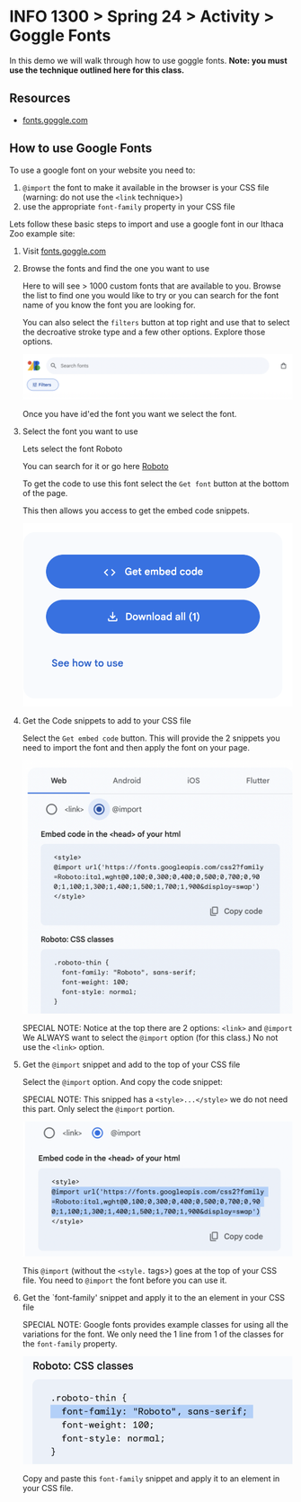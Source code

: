 # INFO 1300 > Spring 24 > Activity > Goggle Fonts

In this demo we will walk through how to use goggle fonts.
**Note: you must use the technique outlined here for this class.**

## Resources

- [fonts.goggle.com](https://fonts.google.com/)

## How to use Google Fonts

To use a google font on your website you need to:

1. `@import` the font to make it available in the browser is your CSS file
   (warning: do not use the `<link` technique>)
2. use the appropriate `font-family` property in your CSS file

Lets follow these basic steps to import and use a google font in our Ithaca Zoo example site:

1. Visit [fonts.goggle.com](https://fonts.google.com/)

2. Browse the fonts and find the one you want to use

    Here to will see > 1000 custom fonts that are available to you.
    Browse the list to find one you would like to try or you can search for the font name of you know the font you are looking for.

    You can also select the `filters` button at top right and use that to select the decroative stroke type and a few other options.  Explore those options.

    ![filters](figures/filters.png)

    Once you have id'ed the font you want we select the font.

3. Select the font you want to use

    Lets select the font Roboto

    You can search for it or go here [Roboto](https://fonts.google.com/specimen/roboto)

    To get the code to use this font select the `Get font` button at the bottom of the page.

    This then allows you access to get the embed code snippets.

    ![get embed code](figures/get-embed-code.png)

4.  Get the Code snippets to add to your CSS file

    Select the `Get embed code` button.  This will provide the 2 snippets you need to import the font and then apply the font on your page.

    ![select code](figures/select-code.png)

    SPECIAL NOTE:  Notice at the top there are 2 options:  `<link>` and `@import`
    We ALWAYS want to select the `@import` option (for this class.)
    No not use the `<link>` option.

5. Get the  `@import` snippet and add to the top of your CSS file

    Select the `@import` option.  And copy the code snippet:

    SPECIAL NOTE:  This snipped has a `<style>...</style>` we do not need this part.
    Only select the `@import` portion.

    ![import snippet](figures/import-snippet.png)

    This `@import` (without the `<style.` tags>) goes at the top of your CSS file.
    You need to `@import` the font before you can use it.

6.  Get the `font-family' snippet and apply it to the an element in your CSS file

    SPECIAL NOTE:  Google fonts provides example classes for using all the variations for the font.  We only need the 1 line from 1 of the classes for the `font-family` property.

    ![font family snippet](figures/font-family-snippet.png)

    Copy and paste this `font-family` snippet and apply it to an element in your CSS file.
